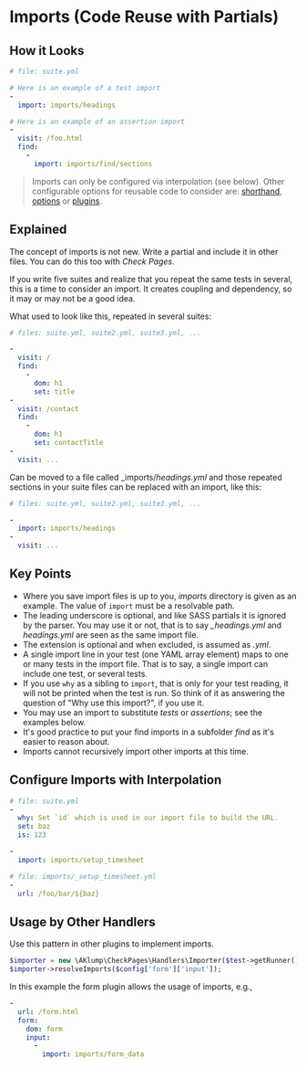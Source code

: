 # Imports (Code Reuse with Partials)

## How it Looks

```yaml
# file: suite.yml

# Here is an example of a test import
-
  import: imports/headings

# Here is an example of an assertion import
-
  visit: /foo.html
  find:
    -
      import: imports/find/sections
```

> Imports can only be configured via interpolation (see below). Other configurable options for reusable code to consider are: [shorthand](@shorthand), [options](@options) or [plugins](@plugins).

## Explained

The concept of imports is not new. Write a partial and include it in other files. You can do this too with _Check Pages_.

If you write five suites and realize that you repeat the same tests in several, this is a time to consider an import. It creates coupling and dependency, so it may or may not be a good idea.

What used to look like this, repeated in several suites:

```yaml
# files: suite.yml, suite2.yml, suite3.yml, ...

-
  visit: /
  find:
    -
      dom: h1
      set: title
-
  visit: /contact
  find:
    -
      dom: h1
      set: contactTitle
-
  visit: ...
```

Can be moved to a file called _imports/_headings.yml_ and those repeated sections in your suite files can be replaced with an import, like this:

```yaml
# files: suite.yml, suite2.yml, suite3.yml, ...

-
  import: imports/headings
-
  visit: ...
```

## Key Points

* Where you save import files is up to you, _imports_ directory is given as an example. The value of `import` must be a resolvable path.
* The leading underscore is optional, and like SASS partials it is ignored by the parser. You may use it or not, that is to say _\_headings.yml_ and _headings.yml_ are seen as the same import file.
* The extension is optional and when excluded, is assumed as _.yml_.
* A single import line in your test (one YAML array element) maps to one or many tests in the import file. That is to say, a single import can include one test, or several tests.
* If you use `why` as a sibling to `import`, that is only for your test reading, it will not be printed when the test is run. So think of it as answering the question of "Why use this import?", if you use it.
* You may use an import to substitute _tests_ or _assertions_; see the examples below.
* It's good practice to put your find imports in a subfolder _find_ as it's easier to reason about.
* Imports cannot recursively import other imports at this time.

## Configure Imports with Interpolation

```yaml
# file: suite.yml
-
  why: Set `id` which is used in our import file to build the URL.
  set: baz
  is: 123

-
  import: imports/setup_timesheet
```

```yaml
# file: imports/_setup_timesheet.yml
-
  url: /foo/bar/${baz}
```

## Usage by Other Handlers

Use this pattern in other plugins to implement imports.

```php
$importer = new \AKlump\CheckPages\Handlers\Importer($test->getRunner());
$importer->resolveImports($config['form']['input']);
```

In this example the form plugin allows the usage of imports, e.g.,

```yaml
-
  url: /form.html
  form:
    dom: form
    input:
      -
        import: imports/form_data
```
